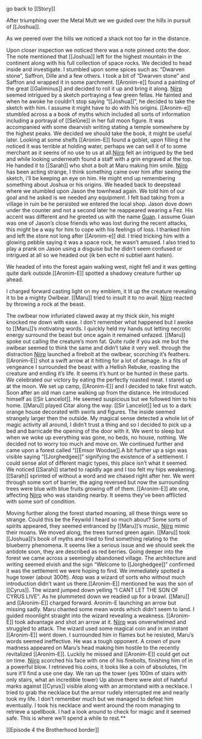 go back to [[Story]]

After triumphing over the Metal Mutt we we guided over the hills in pursuit of [[Joshua]].

As we peered over the hills we noticed a shack not too far in the distance.

Upon closer inspection we noticed there was a note pinned onto the door. The note mentioned that [[Joshua]] left for the highest mountain in the continent along with his full collection of space rocks. We decided to head inside and investigate. I stumbled upon some spices such as: “Dwarven stone”, Saffron, Dille and a few others. I took a bit of “Dwarven stone” and Saffron and wrapped it in some parchment. [[Aronim-e]] found a painting of the great [[Galiminus]] and decided to roll it up and bring it along. [Njirp](リ⋮╎∷!¡) seemed intrigued by a sketch portraying a few green fellas. He fainted and when he awoke he couldn’t stop saying “[[Joshua]]”, he decided to take the sketch with him. I assume it might have to do with his origins. [[Aronim-e]] stumbled across a a book of myths which included all sorts of information including a portrayal of [[Selûne]] in her full moon figure. It was accompanied with some dwarvish writing stating a temple somewhere by the highest peaks. We decided we should take the book, it might be useful later. Looking at some shelfs [[Aronim-E]] found a goblet, upon filling it he noticed it was terrible at holding water, perhaps we can sell it of to some merchant as it seems of no use to us at all.[Njirp](リ⋮╎∷!¡) felt an intrigued by the bed and while looking underneath found a staff with a grin engraved at the top. He handed it to [[Sarah]] who shot a bolt at Maru making him smile. [Njirp](リ⋮╎∷!¡) has been acting strange, I think something came over him after seeing the sketch, i’ll be keeping an eye on him. He might end up remembering something about Joshua or his origins. We headed back to deepstead where we stumbled upon Jason the townhead again. We told him of our goal and he asked is we needed any equipment. I felt bad taking from a village in ruin be he persisted we entered the local shop. Jason dove down under the counter and not a second later he reappeared wearing a Fez. His accent was different and he greeted us with the name [Guan](jonas-guan). I assume Guan was one of Jason’s close friends who was lost during the recent attacks, this might be a way for him to cope with his feelings of loss. I thanked him and left the store not long after [[Aronim-e]] did. I tried tricking him with a glowing pebble saying it was a space rock, he wasn’t amused. I also tried to play a prank on Jason using a disguise but he didn’t seem confused or intrigued at all so we headed out (ik ben echt ni subtiel aant haten).

We headed of into the forest again walking west, night fell and it was getting quite dark outside.[[Aronim-E]] spotted a shadowy creature further up ahead.

I charged forward casting light on my emblem, it lit up the creature revealing it to be a mighty Owlbear. [[Maru]] tried to insult it to no avail. [Njirp](リ⋮╎∷!¡) reacted by throwing a rock at the beast.

The owlbear now infuriated clawed away at my thick skin, his might knocked me down with ease. I don’t remember what happened but I awoke to [[Maru]]’s motivating words. I quickly held my hands out letting necrotic energy surround the beast but once again it remained unfazed. [[Maru]] spoke out calling the creature’s mom fat. Quite rude if you ask me but the owlbear seemed to think the same and didn’t take it very well. through the distraction [Njirp](リ⋮╎∷!¡) launched a firebolt at the owlbear, scorching it’s feathers. [[Aronim-E]] shot a swift arrow at it hitting for a lot of damage. In a fits of vengeance I surrounded the beast with a Hellish Rebuke, roasting the creature and ending it’s life. It seems it’s hunt or be hunted in these parts. We celebrated our victory by eating the perfectly roasted meat. I stared up at the moon. We set up camp, [[Aronim-E]] and I decided to take first watch. Soon after an old man came walking up from the distance. He introduced himself as [[Sir Lancelot]]. He seemed suspicious but we followed him to his home. [[Maru]] played Citar along the way. [[Sir Lancelot]] led us to a dark orange house decorated with swirls and figures. The inside seemed strangely larger then the outside. My magical sense detected a whole lot of magic activity all around, I didn’t trust a thing and so I decided to pick up a bed and barricade the opening of the door with it. We went to sleep but when we woke up everything was gone, no beds, no house, nothing. We decided not to worry too much and move on. We continued further and came upon a forest called “[[Emsor Woodse]].A bit further up a sign was visible saying “[[Jorghedgee]]” signifying the existence of a settlement. I could sense alot of different magic types, this place isn’t what it seemed. We noticed [[Sarah]] started to rapidly age and I too felt my hips weakening. [[Sarah]] sprinted of without a word and we chased right after her. We went through some sort of barrier, the aging reversed but now the surrounding trees were blue with blue fruits growing off of them. [[Aronim-E]] ate one, affecting [Njirp](リ⋮╎∷!¡) who was standing nearby. It seems they’ve been afflicted with some sort of condition.

Moving further along the forest started moaning, all these things were so strange. Could this be the Feywild I heard so much about? Some sorts of spirits appeared, they seemed entranced by [[Maru]]’s music, [Njirp](リ⋮╎∷!¡) mimic their moans. We moved along, the trees turned green again. [[Maru]] took [[Joshua]]’s book of myths and tried to find something relating to the blueberry phenomena. It seems like a serious issue and we should seek the antidote soon, they are described as red berries. Going deeper into the forest we came across a seemingly abandoned village. The architecture and writing seemed elvish and the sign “Welcome to [[Jorghedgee]]” confirmed it was the settlement we were hoping to find. We immediately spotted a huge tower (about 300ft). Atop was a wizard of sorts who without much introduction didn’t want us there.[[Aronim-E]] mentioned he was the son of [[Cyrus]]. The wizard jumped down yelling “I CANT LET THE SON OF CYRUS LIVE”. As he plummeted down we readied up for a brawl. [[Maru]] and [[Aronim-E]] charged forward. Aronim-E launching an arrow but missing sadly. Maru chanted some mean words which didn’t seem to land. I guided moonlight straight into the wizard revealing a weakness. [[Aronim-E]] took advantage and shot an arrow at it. [Njirp](リ⋮╎∷!¡) was onverwhelmed and struggled to attack. The wizard used some magical coin and in an instant [[Aronim-E]] went down. I surrounded him in flames but he resisted, Maru’s words seemed ineffective. He was a tough opponent. A crown of pure madness appeared on Maru’s head making him hostile to the recently revitalized [[Aronim-E]]. Luckily he missed and [[Aronim-E]] could get out on time. [Njirp](リ⋮╎∷!¡) scorched his face with one of his firebolts, finishing him of in a powerful blow. I retrieved his coins, it looks like a coin of absolutes, I’m sure it’ll find a use one day. We ran up the tower (yes 100m of stairs with only stairs, what an incredible tower) Up above there were alot of hateful marks against [[Cyrus]] visible along with an armorstand with a necklace. I tried to grab the necklace but the armor rudely interrupted me and nearly took my life. I don’t remember much but we managed to defeat him eventually. I took his necklace and went around the room managing to retrieve a spellbook. I had a look around to check for magic and it seemed safe. This is where we’ll spend a while to rest.**

[[Episode 4 the Brotherhood border]]